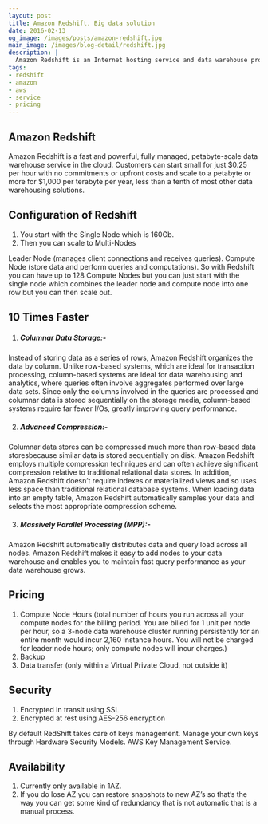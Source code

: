 ```yaml
---
layout: post
title: Amazon Redshift, Big data solution
date: 2016-02-13
og_image: /images/posts/amazon-redshift.jpg
main_image: /images/blog-detail/redshift.jpg
description: |
  Amazon Redshift is an Internet hosting service and data warehouse product which forms part of the larger cloud-computing platform Amazon Web Services. 
tags:
- redshift
- amazon
- aws
- service
- pricing
---
```


## Amazon Redshift

Amazon Redshift is a fast and powerful, fully managed, petabyte-scale data warehouse service in the cloud. Customers can start small for just $0.25 per hour with no commitments or upfront costs and scale to a petabyte or more for $1,000 per terabyte per year, less than a tenth of most other data warehousing solutions.

Configuration of Redshift
---
1. You start with the Single Node which is 160Gb.
2. Then you can scale to Multi-Nodes

<span>Leader Node (manages client connections and receives queries).</span>
<span>Compute Node (store data and perform queries and computations). So with Redshift you can have up to 128 Compute Nodes but you can just start with the single node which combines the leader node and compute node into one row but you can then scale out.</span>

10 Times Faster
---
1. ##### Columnar Data Storage:- 
Instead of storing data as a series of rows, Amazon Redshift organizes the data by column. Unlike row-based systems, which are ideal for transaction processing, column-based systems are ideal for data warehousing and analytics, where queries often involve aggregates performed over large data sets. Since only the columns involved in the queries are processed and columnar data is stored sequentially on the storage media, column-based systems require far fewer I/Os, greatly improving query performance.

2. ##### Advanced Compression:-
Columnar data stores can be compressed much more than row-based data storesbecause similar data is stored sequentially on disk. Amazon Redshift employs multiple compression techniques and can often achieve significant compression relative to traditional relational data stores. In addition, Amazon Redshift doesn’t require indexes or materialized views and so uses less space than traditional relational database systems. When loading data into an empty table, Amazon Redshift automatically samples your data and selects the most appropriate compression scheme.

3. ##### Massively Parallel Processing (MPP):- 
Amazon Redshift automatically distributes data and query load across all nodes. Amazon Redshift makes it easy to add nodes to your data warehouse and enables you to maintain fast query performance as your data warehouse grows.

Pricing
---
1. Compute Node Hours (total number of hours you run across all your compute  nodes for the billing period. You are billed for 1 unit per node per hour, so a 3-node data warehouse cluster running persistently for an entire month would incur 2,160 instance hours. You will not be charged for leader node hours; only compute nodes will incur charges.)
2. Backup
3. Data transfer (only within a Virtual Private Cloud, not outside it)

Security
---
1. Encrypted in transit using SSL
2. Encrypted at rest using AES-256 encryption

<span>By default RedShift takes care of keys management.</span>
<span>Manage your own keys through Hardware Security Models.</span>
<span>AWS Key Management Service.</span>

Availability
---
1. Currently only available in 1AZ.
2. If you do lose AZ you can restore snapshots to new AZ’s so that’s the way you can get some kind of redundancy that is not automatic that is a manual process.


